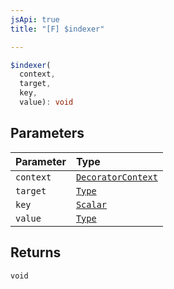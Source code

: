 ```yaml
---
jsApi: true
title: "[F] $indexer"

---
```

```ts
$indexer(
  context,
  target,
  key,
  value): void
```

## Parameters

| Parameter | Type |
| :------ | :------ |
| `context` | [`DecoratorContext`](Interface.DecoratorContext.md) |
| `target` | [`Type`](Type.Type.md) |
| `key` | [`Scalar`](Interface.Scalar.md) |
| `value` | [`Type`](Type.Type.md) |

## Returns

`void`
